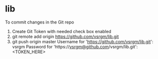 # lib
To commit changes in the Git repo
1. Create Git Token with needed check box enabled
2. git remote add origin https://github.com/vsrgm/lib.git
3. git push origin master
Username for 'https://github.com/vsrgm/lib.git': vsrgm
Password for 'https://vsrgm@github.com/vsrgm/lib.git': <TOKEN_HERE>
